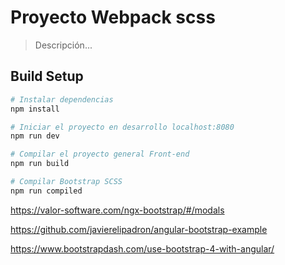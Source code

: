 # Proyecto Webpack scss

> Descripción...

## Build Setup

``` bash
# Instalar dependencias
npm install

# Iniciar el proyecto en desarrollo localhost:8080
npm run dev

# Compilar el proyecto general Front-end
npm run build

# Compilar Bootstrap SCSS
npm run compiled
```
https://valor-software.com/ngx-bootstrap/#/modals

https://github.com/javierelipadron/angular-bootstrap-example

https://www.bootstrapdash.com/use-bootstrap-4-with-angular/
